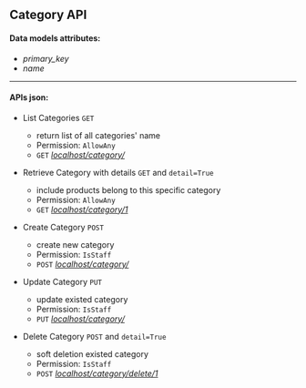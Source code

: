 ## Category API

#### Data models attributes:
- *primary_key*
- *name*

---
#### APIs json:
- List Categories  `GET`  
    - return list of all categories' name
    - Permission: `AllowAny`
    - `GET` *<ins> localhost/category/ </ins>*
    
    
- Retrieve Category with details `GET` and `detail=True`
    - include products belong to this specific category
    - Permission: `AllowAny`
    - `GET` *<ins> localhost/category/1 </ins>*
    

- Create Category `POST`
    - create new category
    - Permission: `IsStaff`
    - `POST` *<ins> localhost/category/ </ins>*
    
- Update Category `PUT`
    - update existed category
    - Permission: `IsStaff`
    - `PUT` *<ins> localhost/category/ </ins>*
    
- Delete Category `POST` and `detail=True`
    - soft deletion existed category
    - Permission: `IsStaff`
    - `POST` *<ins> localhost/category/delete/1 </ins>*